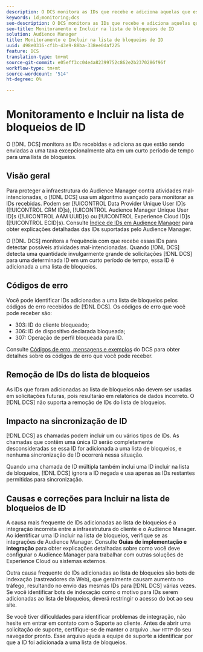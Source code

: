 ```yaml
---
description: O DCS monitora as IDs que recebe e adiciona aquelas que estão sendo enviadas a uma taxa excepcionalmente alta durante um curto período de tempo para uma lista de bloqueios.
keywords: id;monitoring;dcs
seo-description: O DCS monitora as IDs que recebe e adiciona aquelas que estão sendo enviadas a uma taxa excepcionalmente alta durante um curto período de tempo para uma lista de bloqueios.
seo-title: Monitoramento e Incluir na lista de bloqueios de ID
solution: Audience Manager
title: Monitoramento e Incluir na lista de bloqueios de ID
uuid: 498e0316-cf1b-43e9-88ba-338ee0daf225
feature: DCS
translation-type: tm+mt
source-git-commit: e05eff3cc04e4a82399752c862e2b2370286f96f
workflow-type: tm+mt
source-wordcount: '514'
ht-degree: 0%

---
```



# Monitoramento e Incluir na lista de bloqueios de ID

O [!DNL DCS] monitora as IDs recebidas e adiciona as que estão sendo enviadas a uma taxa excepcionalmente alta em um curto período de tempo para uma lista de bloqueios.

## Visão geral

Para proteger a infraestrutura do Audience Manager contra atividades mal-intencionadas, o [!DNL DCS] usa um algoritmo avançado para monitorar as IDs recebidas. Podem ser [!UICONTROL Data Provider Unique User ID]s ([!UICONTROL CRM ID]s), [!UICONTROL Audience Manager Unique User ID]s ([!UICONTROL AAM UUID]s) ou [!UICONTROL Experience Cloud ID]s ([!UICONTROL ECID]s). Consulte [Índice de IDs em Audience Manager](../../../reference/ids-in-aam.md) para obter explicações detalhadas das IDs suportadas pelo Audience Manager.

O [!DNL DCS] monitora a frequência com que recebe essas IDs para detectar possíveis atividades mal-intencionadas. Quando [!DNL DCS] detecta uma quantidade invulgarmente grande de solicitações [!DNL DCS] para uma determinada ID em um curto período de tempo, essa ID é adicionada a uma lista de bloqueios.

## Códigos de erro

Você pode identificar IDs adicionadas a uma lista de bloqueios pelos códigos de erro recebidos de [!DNL DCS]. Os códigos de erro que você pode receber são:

* 303: ID do cliente bloqueado;
* 306: ID de dispositivo declarada bloqueada;
* 307: Operação de perfil bloqueada para ID.

Consulte [Códigos de erro, mensagens e exemplos](dcs-error-codes.md) do DCS para obter detalhes sobre os códigos de erro que você pode receber.

## Remoção de IDs do lista de bloqueios

As IDs que foram adicionadas ao lista de bloqueios não devem ser usadas em solicitações futuras, pois resultarão em relatórios de dados incorreto. O [!DNL DCS] não suporta a remoção de IDs do lista de bloqueios.

## Impacto na sincronização de ID

[!DNL DCS] as chamadas podem incluir um ou vários tipos de IDs. As chamadas que contêm uma única ID serão completamente desconsideradas se essa ID for adicionada a uma lista de bloqueios, e nenhuma sincronização de ID ocorrerá nessa situação.

Quando uma chamada de ID múltipla também inclui uma ID incluir na lista de bloqueios, [!DNL DCS] ignora a ID negada e usa apenas as IDs restantes permitidas para sincronização.

## Causas e correções para Incluir na lista de bloqueios de ID

A causa mais frequente de IDs adicionadas ao lista de bloqueios é a integração incorreta entre a infraestrutura do cliente e o Audience Manager. Ao identificar uma ID incluir na lista de bloqueios, verifique se as integrações de Audience Manager. Consulte **Guias de implementação e integração** para obter explicações detalhadas sobre como você deve configurar o Audience Manager para trabalhar com outras soluções de Experience Cloud ou sistemas externos.

Outra causa frequente de IDs adicionadas ao lista de bloqueios são bots de indexação (rastreadores da Web), que geralmente causam aumento no tráfego, resultando no envio das mesmas IDs para [!DNL DCS] várias vezes. Se você identificar bots de indexação como o motivo para IDs serem adicionadas ao lista de bloqueios, deverá restringir o acesso do bot ao seu site.

Se você tiver dificuldades para identificar problemas de integração, não hesite em entrar em contato com o Suporte ao cliente. Antes de abrir uma solicitação de suporte, certifique-se de manter o arquivo `.har` `HTTP` do seu navegador pronto. Esse arquivo ajuda a equipe de suporte a identificar por que a ID foi adicionada a uma lista de bloqueios.